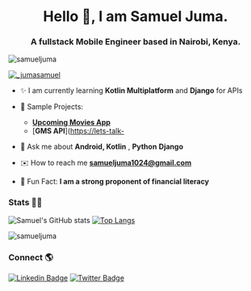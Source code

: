 <h1 align="center"> Hello 👋, I am Samuel Juma. </h1>
<h3 align="center">A fullstack Mobile Engineer based in Nairobi, Kenya. </h3>

<p align="left"> <img src="https://komarev.com/ghpvc/?username=samueljuma&label=Profile%20views&color=0e75b6&style=flat" alt="samueljuma" /> </p>

<p align="left"> <a href="https://x.com/_jumasamuel" target="blank"><img src="https://img.shields.io/twitter/follow/_jumasamuel?logo=twitter&style=for-the-badge" alt="_jumasamuel" /></a> </p>



* ✨ I am currently learning **Kotlin Multiplatform** and **Django** for APIs
  
* 🔭 Sample Projects:
  * [**Upcoming Movies App**](https://github.com/samueljuma/Upcoming-Movies)
  * [**GMS API**]([https://lets-talk-](https://www.linkedin.com/posts/samueljuma_gms-android-alxbe-activity-7333763687721107458-uVEY?utm_source=share&utm_medium=member_desktop&rcm=ACoAACgICs0BlfF1FWVJGXDTLjA8tHTSpxL1WS4)
  
* 💬 Ask me about **Android, Kotlin** , **Python** **Django**
  
* ✉️ How to reach me **samueljuma1024@gmail.com**
  
* 🤑 Fun Fact: **I am a strong proponent of financial literacy**

### Stats 📝📒
![Samuel's GitHub stats](https://github-readme-stats.vercel.app/api?username=samueljuma&show_icons=true&theme=radical)
[![Top Langs](https://github-readme-stats.vercel.app/api/top-langs/?username=samueljuma&layout=compact)](https://github.com/samueljuma/github-readme-stats)

<p><img align="center" src="https://github-readme-streak-stats.herokuapp.com/?user=samueljuma&" alt="samueljuma" /></p>

### Connect 🌎
[![Linkedin Badge](https://img.shields.io/badge/-LinkedIn-blue?style=flat-square&logo=Linkedin&logoColor=white&link=https://https://www.linkedin.com/in/samueljuma/)](https://www.linkedin.com/in/samueljuma/) 
[![Twitter Badge](https://img.shields.io/badge/-Twitter-1ca0f1?style=flat-square&labelColor=1ca0f1&logo=twitter&logoColor=white&link=https://twitter.com/_jumasamuel)](https://twitter.com/_jumasamuel)



<!---
samueljuma/samueljuma is a ✨ special ✨ repository because its `README.md` (this file) appears on your GitHub profile.
You can click the Preview link to take a look at your changes.
--->
